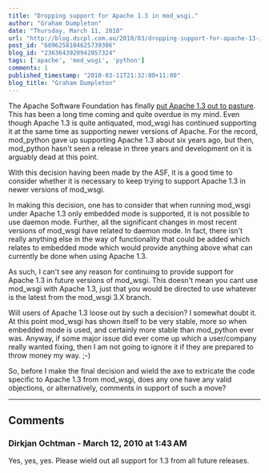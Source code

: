 ```yaml
---
title: "Dropping support for Apache 1.3 in mod_wsgi."
author: "Graham Dumpleton"
date: "Thursday, March 11, 2010"
url: "http://blog.dscpl.com.au/2010/03/dropping-support-for-apache-13-in.html"
post_id: "6896258104625739306"
blog_id: "2363643920942057324"
tags: ['apache', 'mod_wsgi', 'python']
comments: 1
published_timestamp: "2010-03-11T21:32:00+11:00"
blog_title: "Graham Dumpleton"
---
```


The Apache Software Foundation has finally [put Apache 1.3 out to pasture](http://www.apache.org/dist/httpd/Announcement1.3.html). This has been a long time coming and quite overdue in my mind. Even though Apache 1.3 is quite antiquated, mod\_wsgi has continued supporting it at the same time as supporting newer versions of Apache. For the record, mod\_python gave up supporting Apache 1.3 about six years ago, but then, mod\_python hasn't seen a release in three years and development on it is arguably dead at this point.

  


With this decision having been made by the ASF, it is a good time to consider whether it is necessary to keep trying to support Apache 1.3 in newer versions of mod\_wsgi.

  


In making this decision, one has to consider that when running mod\_wsgi under Apache 1.3 only embedded mode is supported, it is not possible to use daemon mode. Further, all the significant changes in most recent versions of mod\_wsgi have related to daemon mode. In fact, there isn't really anything else in the way of functionality that could be added which relates to embedded mode which would provide anything above what can currently be done when using Apache 1.3.

  


As such, I can't see any reason for continuing to provide support for Apache 1.3 in future versions of mod\_wsgi. This doesn't mean you cant use mod\_wsgi with Apache 1.3, just that you would be directed to use whatever is the latest from the mod\_wsgi 3.X branch.

  


Will users of Apache 1.3 loose out by such a decision? I somewhat doubt it. At this point mod\_wsgi has shown itself to be very stable, more so when embedded mode is used, and certainly more stable than mod\_python ever was. Anyway, if some major issue did ever come up which a user/company really wanted fixing, then I am not going to ignore it if they are prepared to throw money my way. ;-\)

  


So, before I make the final decision and wield the axe to extricate the code specific to Apache 1.3 from mod\_wsgi, does any one have any valid objections, or alternatively, comments in support of such a move?

---

## Comments

### Dirkjan Ochtman - March 12, 2010 at 1:43 AM

Yes, yes, yes. Please wield out all support for 1.3 from all future releases.

